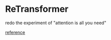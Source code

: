 # ReTransformer

redo the experiment of "attention is all you need"

[reference](https://zhuanlan.zhihu.com/p/438123116)